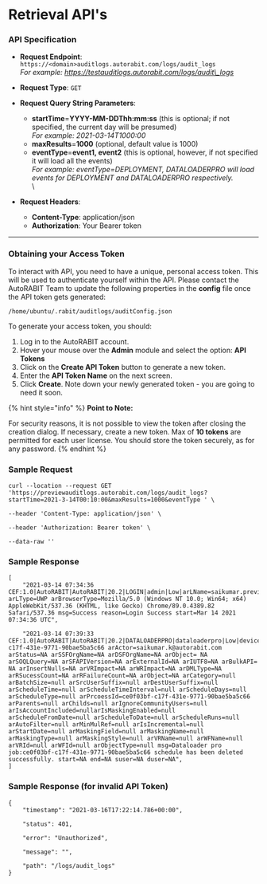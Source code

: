 # Retrieval API's

### API Specification <a href="#api-specification" id="api-specification"></a>

* **Request Endpoint**: `https://<domain>auditlogs.autorabit.com/logs/audit_logs`\
  _For example: https://testauditlogs.autorabit.com/logs/audit\_logs_
* **Request Type**: `GET`
* **Request Query String Parameters**:
  * **startTime**=**YYYY-MM-DDThh:mm:ss** (this is optional; if not specified, the current day will be presumed)\
    _For example: 2021-03-14T1000:00_
  * **maxResults**=**1000** (optional, default value is 1000)
  * **eventType**=**event1, event2** (this is optional, however, if not specified it will load all the events)\
    _For example: eventType=DEPLOYMENT, DATALOADERPRO will load events for DEPLOYMENT and DATALOADERPRO respectively._\
    \

* **Request Headers**:
  * **Content-Type**: application/json
  * **Authorization**: Your Bearer token

***

### Obtaining your Access Token <a href="#obtaining-your-access-token" id="obtaining-your-access-token"></a>

To interact with API, you need to have a unique, personal access token. This will be used to authenticate yourself within the API. Please contact the AutoRABIT Team to update the following properties in the **config** file once the API token gets generated:

`/home/ubuntu/.rabit/auditlogs/auditConfig.json`

To generate your access token, you should:

1. Log in to the AutoRABIT account.
2. Hover your mouse over the **Admin** module and select the option: **API Tokens**
3. Click on the **Create API Token** button to generate a new token.
4. Enter the **API Token Name** on the next screen.
5. Click **Create**. Note down your newly generated token - you are going to need it soon.

{% hint style="info" %}
**Point to Note:**

For security reasons, it is not possible to view the token after closing the creation dialog. If necessary, create a new token. Max of **10 tokens** are permitted for each user license. You should store the token securely, as for any password.
{% endhint %}

### Sample Request <a href="#sample-request" id="sample-request"></a>

```
curl --location --request GET 'https://previewauditlogs.autorabit.com/logs/audit_logs?startTime=2021-3-14T00:10:00&maxResults=1000&eventType ' \

--header 'Content-Type: application/json' \

--header 'Authorization: Bearer token' \

--data-raw ''

```

### Sample Response <a href="#sample-response" id="sample-response"></a>

```
[
    "2021-03-14 07:34:36 CEF:1.0|AutoRABIT|AutoRABIT|20.2|LOGIN|admin|Low|arLName=saikumar.preview@autorabit.com arLType=UWP arBrowserType=Mozilla/5.0 (Windows NT 10.0; Win64; x64) AppleWebKit/537.36 (KHTML, like Gecko) Chrome/89.0.4389.82 Safari/537.36 msg=Success reason=Login Success start=Mar 14 2021 07:34:36 UTC",
    
    "2021-03-14 07:39:33 CEF:1.0|AutoRABIT|AutoRABIT|20.2|DATALOADERPRO|dataloaderpro|Low|deviceProcessName=ce0f03bf-c17f-431e-9771-90bae5ba5c66 arActor=saikumar.k@autorabit.com arStatus=NA arSSFOrgName=NA arDSFOrgName=NA arObject= NA arSOQLQuery=NA arSFAPIVersion=NA arExternalId=NA arIUTF8=NA arBulkAPI= NA arInsertNulls=NA arVRImpact=NA arWRImpact=NA arDMLType=NA arRSucessCount=NA arRFailureCount=NA arObject=NA arCategory=null arBatchSize=null arSrcUserSuffix=null arDestUserSuffix=null arScheduleTime=null arScheduleTimeInterval=null arScheduleDays=null arScheduleType=null arPrcoessId=ce0f03bf-c17f-431e-9771-90bae5ba5c66 arParents=null arChilds=null arIgnoreCommunityUsers=null arIsAccountIncluded=nullarIsMaskingEnabled=null arScheduleFromDate=null arScheduleToDate=null arScheduleRuns=null arAutoFilter=null arMinMulRef=null arIsIncremental=null arStartDate=null arMaskingField=null arMaskingName=null arMaskingType=null arMaskingStyle=null arVRName=null arWFName=null arVRId=null arWFId=null arObjectType=null msg=Dataloader pro job:ce0f03bf-c17f-431e-9771-90bae5ba5c66 schedule has been deleted successfully. start=NA end=NA suser=NA duser=NA",
]

```

### Sample Response (for invalid API Token) <a href="#sample-response-for-invalid-api-token" id="sample-response-for-invalid-api-token"></a>

```
{
    "timestamp": "2021-03-16T17:22:14.786+00:00",
    
    "status": 401,
    
    "error": "Unauthorized",
    
    "message": "",
    
    "path": "/logs/audit_logs"
}
```
